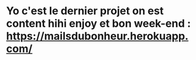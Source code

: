 # Yo c'est le dernier projet on est content hihi enjoy et bon week-end : https://mailsdubonheur.herokuapp.com/
